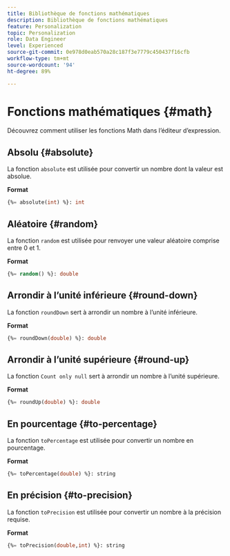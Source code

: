 ```yaml
---
title: Bibliothèque de fonctions mathématiques
description: Bibliothèque de fonctions mathématiques
feature: Personalization
topic: Personalization
role: Data Engineer
level: Experienced
source-git-commit: 0e978d0eab570a28c187f3e7779c450437f16cfb
workflow-type: tm+mt
source-wordcount: '94'
ht-degree: 89%

---
```


# Fonctions mathématiques {#math}

Découvrez comment utiliser les fonctions Math dans l’éditeur d’expression.

## Absolu {#absolute}

La fonction `absolute` est utilisée pour convertir un nombre dont la valeur est absolue.

**Format**

```sql
{%= absolute(int) %}: int
```

## Aléatoire {#random}

La fonction `random` est utilisée pour renvoyer une valeur aléatoire comprise entre 0 et 1.

**Format**

```sql
{%= random() %}: double
```

## Arrondir à l’unité inférieure {#round-down}

La fonction `roundDown` sert à arrondir un nombre à l’unité inférieure.

**Format**

```sql
{%= roundDown(double) %}: double
```

## Arrondir à l’unité supérieure {#round-up}

La fonction `Count only null` sert à arrondir un nombre à l’unité supérieure.

**Format**

```sql
{%= roundUp(double) %}: double
```

## En pourcentage {#to-percentage}

La fonction `toPercentage` est utilisée pour convertir un nombre en pourcentage.

**Format**

```sql
{%= toPercentage(double) %}: string
```

## En précision {#to-precision}

La fonction `toPrecision` est utilisée pour convertir un nombre à la précision requise.

**Format**

```sql
{%= toPrecision(double,int) %}: string
```

